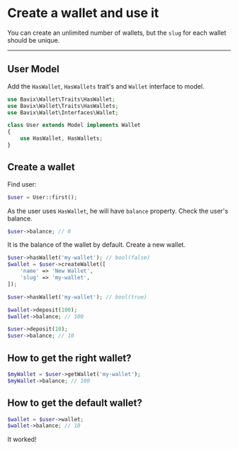 # Create a wallet and use it

You can create an unlimited number of wallets, but the `slug` for each wallet should be unique.

---

## User Model

Add the `HasWallet`, `HasWallets` trait's and `Wallet` interface to model.

```php
use Bavix\Wallet\Traits\HasWallet;
use Bavix\Wallet\Traits\HasWallets;
use Bavix\Wallet\Interfaces\Wallet;

class User extends Model implements Wallet
{
    use HasWallet, HasWallets;
}
```

## Create a wallet

Find user:

```php
$user = User::first(); 
```

As the user uses `HasWallet`, he will have `balance` property. 
Check the user's balance.

```php
$user->balance; // 0
```

It is the balance of the wallet by default.
Create a new wallet.

```php
$user->hasWallet('my-wallet'); // bool(false)
$wallet = $user->createWallet([
    'name' => 'New Wallet',
    'slug' => 'my-wallet',
]);

$user->hasWallet('my-wallet'); // bool(true)

$wallet->deposit(100);
$wallet->balance; // 100

$user->deposit(10); 
$user->balance; // 10
```

## How to get the right wallet?

```php
$myWallet = $user->getWallet('my-wallet');
$myWallet->balance; // 100
```

## How to get the default wallet?

```php
$wallet = $user->wallet;
$wallet->balance; // 10
```

It worked! 
